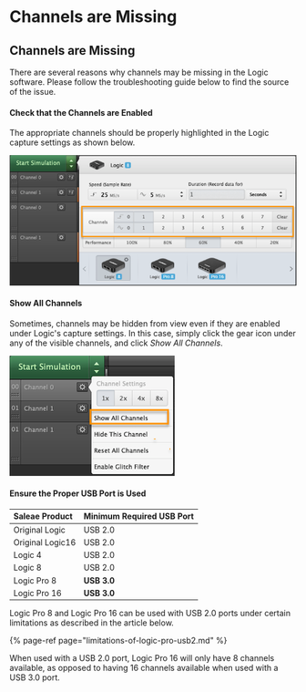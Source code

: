 # Channels are Missing

## Channels are Missing

There are several reasons why channels may be missing in the Logic software. Please follow the troubleshooting guide below to find the source of the issue.

#### Check that the Channels are Enabled

The appropriate channels should be properly highlighted in the Logic capture settings as shown below.

![Enable channels under Logic&apos;s capture settings](../.gitbook/assets/2018-10-09_1353.png)

#### Show All Channels

Sometimes, channels may be hidden from view even if they are enabled under Logic's capture settings. In this case, simply click the gear icon under any of the visible channels, and click _Show All Channels_.

![Show all channels setting](../.gitbook/assets/2018-10-09_1359.png)

#### Ensure the Proper USB Port is Used

| Saleae Product | Minimum Required USB Port |
| :--- | :--- |
| Original Logic | USB 2.0 |
| Original Logic16 | USB 2.0 |
| Logic 4 | USB 2.0 |
| Logic 8 | USB 2.0 |
| Logic Pro 8 | **USB 3.0** |
| Logic Pro 16 | **USB 3.0** |

Logic Pro 8 and Logic Pro 16 can be used with USB 2.0 ports under certain limitations as described in the article below.

{% page-ref page="limitations-of-logic-pro-usb2.md" %}

When used with a USB 2.0 port, Logic Pro 16 will only have 8 channels available, as opposed to having 16 channels available when used with a USB 3.0 port.








